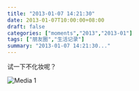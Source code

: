 ```yaml
---
title: "2013-01-07 14:21:30"
date: 2013-01-07T10:00:00+08:00
draft: false
categories: ["moments","2013","2013-01"]
tags: ["朋友圈","生活记录"]
summary: "2013-01-07 14:21:30..."
---
```


试一下不化妆呢？

![Media 1](/Moments/photos/2013-01-07/201301071421300.jpg)
